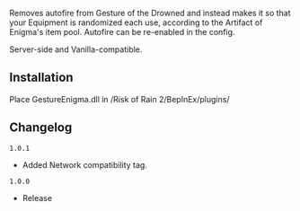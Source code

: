 Removes autofire from Gesture of the Drowned and instead makes it so that your Equipment is randomized each use, according to the Artifact of Enigma's item pool.
Autofire can be re-enabled in the config.

Server-side and Vanilla-compatible.

## Installation
Place GestureEnigma.dll in /Risk of Rain 2/BepInEx/plugins/

## Changelog

`1.0.1`

- Added Network compatibility tag.

`1.0.0`

- Release
